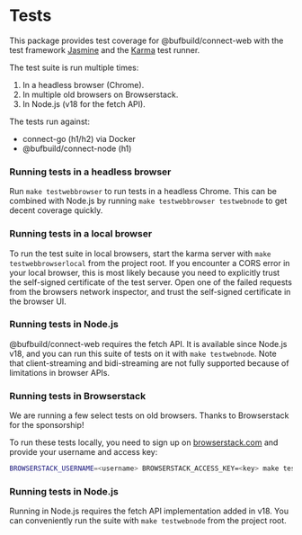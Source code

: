 # Tests

This package provides test coverage for @bufbuild/connect-web with the test
framework [Jasmine](https://jasmine.github.io/) and the [Karma](https://karma-runner.github.io/) 
test runner.

The test suite is run multiple times:

1. In a headless browser (Chrome).
2. In multiple old browsers on Browserstack.
3. In Node.js (v18 for the fetch API).

The tests run against:
- connect-go (h1/h2) via Docker
- @bufbuild/connect-node (h1)

### Running tests in a headless browser

Run `make testwebbrowser` to run tests in a headless Chrome. This can be 
combined with Node.js by running `make testwebbrowser testwebnode` to get 
decent coverage quickly. 

### Running tests in a local browser

To run the test suite in local browsers, start the karma server with 
`make testwebbrowserlocal` from the project root. If you encounter a CORS 
error in your local browser, this is most likely because you need to 
explicitly trust the self-signed certificate of the test server. 
Open one of the failed requests from the browsers network inspector, 
and trust the self-signed certificate in the browser UI.

### Running tests in Node.js

@bufbuild/connect-web requires the fetch API. It is available since Node.js 
v18, and you can run this suite of tests on it with `make testwebnode`.
Note that client-streaming and bidi-streaming are not fully supported because
of limitations in browser APIs.

### Running tests in Browserstack

We are running a few select tests on old browsers. Thanks to Browserstack
for the sponsorship!

To run these tests locally, you need to sign up on [browserstack.com](https://www.browserstack.com/)
and provide your username and access key:

```bash
BROWSERSTACK_USERNAME=<username> BROWSERSTACK_ACCESS_KEY=<key> make testwebbrowserstack
```

### Running tests in Node.js

Running in Node.js requires the fetch API implementation added in v18.
You can conveniently run the suite with `make testwebnode` from the project
root. 

